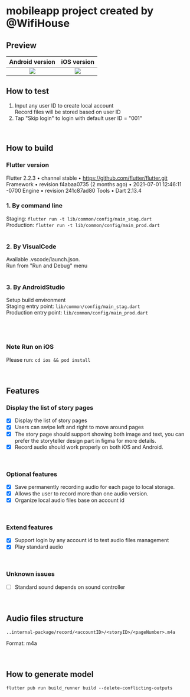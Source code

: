 # mobileapp project created by @WifiHouse

## Preview

|      Android version       |      iOS version       |
| :------------------------: | :--------------------: |
| ![](demo/android-demo.gif) | ![](demo/iOS-demo.gif) |

## How to test

1. Input any user ID to create local account\
   Record files will be stored based on user ID
2. Tap "Skip login" to login with default user ID = "001"

<br/>

## How to build

### Flutter version

Flutter 2.2.3 • channel stable • https://github.com/flutter/flutter.git
Framework • revision f4abaa0735 (2 months ago) • 2021-07-01 12:46:11 -0700
Engine • revision 241c87ad80
Tools • Dart 2.13.4

### 1. By command line

Staging: `flutter run -t lib/common/config/main_stag.dart`\
Production: `flutter run -t lib/common/config/main_prod.dart`
\
<br/>

### 2. By VisualCode

Available .vscode/launch.json.\
Run from "Run and Debug" menu
\
<br/>

### 3. By AndroidStudio

Setup build environment\
Staging entry point: `lib/common/config/main_stag.dart`\
Production entry point: `lib/common/config/main_prod.dart`
\
\
\
<br/>

### Note Run on iOS

Please run: `cd ios && pod install`
\
\
<br/>

## Features

### Display the list of story pages

- [x] Display the list of story pages
- [x] Users can swipe left and right to move around pages
- [x] The story page should support showing both image and text, you can prefer the storyteller design part in figma for more details.
- [x] Record audio should work properly on both iOS and Android.

<br/>

### Optional features

- [x] Save permanently recording audio for each page to local storage.
- [x] Allows the user to record more than one audio version.
- [x] Organize local audio files base on account id

<br/>

### Extend features

- [x] Support login by any account id to test audio files management
- [x] Play standard audio

<br/>

### Unknown issues

- [ ] Standard sound depends on sound controller
      \
       \
       <br/>

## Audio files structure

`..internal-package/record/<accountID>/<storyID>/<pageNumber>.m4a`

Format: m4a
\
\
<br/>

## How to generate model

`flutter pub run build_runner build --delete-conflicting-outputs`
